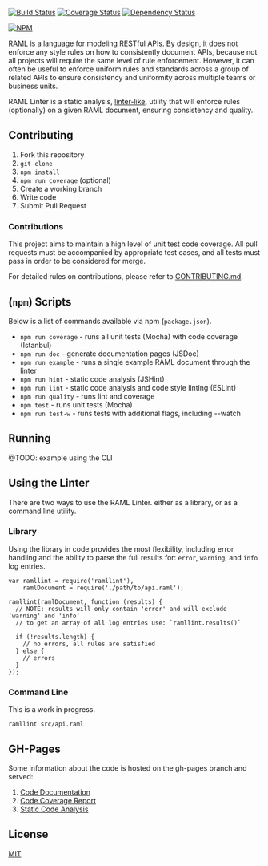 [![Build Status](https://travis-ci.org/QuickenLoans/ramllint.svg)](https://travis-ci.org/QuickenLoans/ramllint)
[![Coverage Status](https://coveralls.io/repos/QuickenLoans/ramllint/badge.svg?branch=master)](https://coveralls.io/r/QuickenLoans/ramllint?branch=master)
[![Dependency Status](https://img.shields.io/david/QuickenLoans/ramllint.svg?style=flat-rounded)](https://david-dm.org/QuickenLoans/ramllint)

[![NPM](https://nodei.co/npm/ramllint.png)](https://npmjs.org/package/ramllint)

[RAML](http://raml.org) is a language for modeling RESTful APIs. By design,
it does not enforce any style rules on how to consistently document APIs,
because not all projects will require the same level of rule enforcement.
However, it can often be useful to enforce uniform rules and standards across a
group of related APIs to ensure consistency and uniformity across multiple teams
or business units.

RAML Linter is a static analysis, [linter-like](http://en.wikipedia.org/wiki/Lint_%28software%29),
utility that will enforce rules (optionally) on a given RAML document, ensuring
consistency and quality.

## Contributing

  1. Fork this repository
  2. `git clone`
  3. `npm install`
  4. `npm run coverage` (optional)
  5. Create a working branch
  6. Write code
  7. Submit Pull Request

### Contributions

This project aims to maintain a high level of unit test code coverage. All pull
requests must be accompanied by appropriate test cases, and all tests must pass
in order to be considered for merge.

For detailed rules on contributions, please refer to [CONTRIBUTING.md](CONTRIBUTING.md).

## (`npm`) Scripts

Below is a list of commands available via npm (`package.json`).

  + `npm run coverage` - runs all unit tests (Mocha) with code coverage (Istanbul)
  + `npm run doc` - generate documentation pages (JSDoc)
  + `npm run example` - runs a single example RAML document through the linter
  + `npm run hint` - static code analysis (JSHint)
  + `npm run lint` - static code analysis and code style linting (ESLint)
  + `npm run quality` - runs lint and coverage
  + `npm test` - runs unit tests (Mocha)
  + `npm run test-w` - runs tests with additional flags, including --watch

## Running

@TODO: example using the CLI

## Using the Linter

There are two ways to use the RAML Linter. either as a library, or as a command
line utility.

### Library

Using the library in code provides the most flexibility, including error
handling and the ability to parse the full results for: `error`, `warning`, and
`info` log entries.

```
var ramllint = require('ramllint'),
    ramlDocument = require('./path/to/api.raml');

ramllint(ramlDocument, function (results) {
  // NOTE: results will only contain 'error' and will exclude 'warning' and 'info'
  // to get an array of all log entries use: `ramllint.results()`

  if (!results.length) {
    // no errors, all rules are satisfied
  } else {
    // errors
  }
});
```

### Command Line

This is a work in progress.

```
ramllint src/api.raml
```

## GH-Pages

Some information about the code is hosted on the gh-pages branch and served:

  1. [Code Documentation](http://QuickenLoans.github.io/ramllint/)
  2. [Code Coverage Report](http://QuickenLoans.github.io/ramllint/coverage/lcov-report/)
  3. [Static Code Analysis](http://QuickenLoans.github.io/ramllint/stats/)

## License

[MIT](LICENSE.md)
